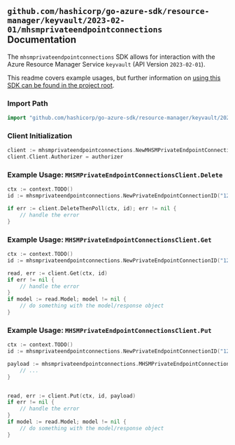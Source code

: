 
## `github.com/hashicorp/go-azure-sdk/resource-manager/keyvault/2023-02-01/mhsmprivateendpointconnections` Documentation

The `mhsmprivateendpointconnections` SDK allows for interaction with the Azure Resource Manager Service `keyvault` (API Version `2023-02-01`).

This readme covers example usages, but further information on [using this SDK can be found in the project root](https://github.com/hashicorp/go-azure-sdk/tree/main/docs).

### Import Path

```go
import "github.com/hashicorp/go-azure-sdk/resource-manager/keyvault/2023-02-01/mhsmprivateendpointconnections"
```


### Client Initialization

```go
client := mhsmprivateendpointconnections.NewMHSMPrivateEndpointConnectionsClientWithBaseURI("https://management.azure.com")
client.Client.Authorizer = authorizer
```


### Example Usage: `MHSMPrivateEndpointConnectionsClient.Delete`

```go
ctx := context.TODO()
id := mhsmprivateendpointconnections.NewPrivateEndpointConnectionID("12345678-1234-9876-4563-123456789012", "example-resource-group", "managedHSMValue", "privateEndpointConnectionValue")

if err := client.DeleteThenPoll(ctx, id); err != nil {
	// handle the error
}
```


### Example Usage: `MHSMPrivateEndpointConnectionsClient.Get`

```go
ctx := context.TODO()
id := mhsmprivateendpointconnections.NewPrivateEndpointConnectionID("12345678-1234-9876-4563-123456789012", "example-resource-group", "managedHSMValue", "privateEndpointConnectionValue")

read, err := client.Get(ctx, id)
if err != nil {
	// handle the error
}
if model := read.Model; model != nil {
	// do something with the model/response object
}
```


### Example Usage: `MHSMPrivateEndpointConnectionsClient.Put`

```go
ctx := context.TODO()
id := mhsmprivateendpointconnections.NewPrivateEndpointConnectionID("12345678-1234-9876-4563-123456789012", "example-resource-group", "managedHSMValue", "privateEndpointConnectionValue")

payload := mhsmprivateendpointconnections.MHSMPrivateEndpointConnection{
	// ...
}


read, err := client.Put(ctx, id, payload)
if err != nil {
	// handle the error
}
if model := read.Model; model != nil {
	// do something with the model/response object
}
```
